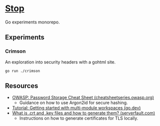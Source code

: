 # [Stop](https://github.com/dbtedman/stop)

Go experiments monorepo.

## Experiments

### Crimson

An exploration into security headers with a gohtml site.

```shell
go run ./crimson
```

## Resources

- [OWASP: Password Storage Cheat Sheet (cheatsheetseries.owasp.org)](https://cheatsheetseries.owasp.org/cheatsheets/Password_Storage_Cheat_Sheet.html)
    - Guidance on how to use Argon2id for secure hashing.
- [Tutorial: Getting started with multi-module workspaces (go.dev)](https://go.dev/doc/tutorial/workspaces)
- [What is .crt and .key files and how to generate them? (serverfault.com)](https://serverfault.com/questions/224122#answer-224127)
    - Instructions on how to generate certificates for TLS locally.
